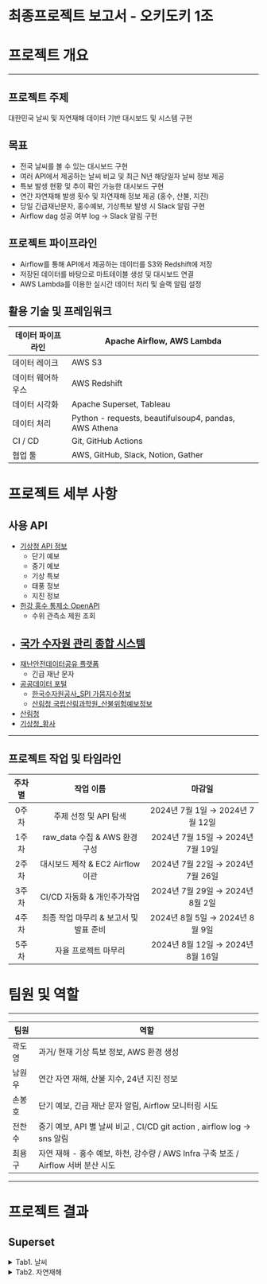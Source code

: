 # 최종프로젝트 보고서 - 오키도키 1조

# 프로젝트 개요

---

## 프로젝트 주제
대한민국 날씨 및 자연재해 데이터 기반 대시보드 및 시스템 구현

## 목표
- 전국 날씨를 볼 수 있는 대시보드 구현
- 여러 API에서 제공하는 날씨 비교 및 최근 N년 해당일자 날씨 정보 제공
- 특보 발생 현황 및 추이 확인 가능한 대시보드 구현
- 연간 자연재해 발생 횟수 및 자연재해 정보 제공 (홍수, 산불, 지진) 
- 당일 긴급재난문자, 홍수예보, 기상특보 발생 시 Slack 알림 구현
- Airflow dag 성공 여부 log → Slack 알림 구현

## 프로젝트 파이프라인

- Airflow를 통해 API에서 제공하는 데이터를 S3와 Redshift에 저장
- 저장된 데이터를 바탕으로 마트테이블 생성 및 대시보드 연결
- AWS Lambda를 이용한 실시간 데이터 처리 및 슬랙 알림 설정


## 활용 기술 및 프레임워크

| 데이터 파이프라인 | Apache Airflow, AWS Lambda |
| --- | --- |
| 데이터 레이크 | AWS S3 |
| 데이터 웨어하우스 | AWS Redshift |
| 데이터 시각화 | Apache Superset, Tableau |
| 데이터 처리 | Python - requests, beautifulsoup4, pandas, AWS Athena |
| CI / CD | Git, GitHub Actions |
| 협업 툴 | AWS, GitHub, Slack, Notion, Gather |

# 프로젝트 세부 사항

## 사용 API
- [기상청 API 정보](https://apihub.kma.go.kr/)
  - 단기 예보 
  - 중기 예보
  - 기상 특보
  - 태풍 정보
  - 지진 정보
- [한강 홍수 통제소 OpenAPI ](https://www.hrfco.go.kr/web/openapiPage/reference.do)
  - 수위 관측소 제원 조회
- [국가 수자원 관리 종합 시스템](http://www.wamis.go.kr:8080/wamisweb/wl/w7.do)
  -
- [재난안전데이터공유 플랫폼](https://www.safetydata.go.kr)
  - 긴급 재난 문자 
- [공공데이터 포털](https://www.data.go.kr)
  - [한국수자원공사_SPI 가뭄지수정보](https://www.data.go.kr/tcs/dss/selectApiDataDetailView.do?publicDataPk=15056637)
  - [산림청 국립산림과학원_산불위험예보정보](https://www.data.go.kr/tcs/dss/selectApiDataDetailView.do?publicDataPk=15084817)
- [산림청](https://www.forest.go.kr/kfsweb/kfi/kfs/frfr/selectFrfrStatsNow.do?mn=NKFS_06_09_01)
- [기상청_황사](https://www.weather.go.kr/w/dust/dust-obs-days.do)
---

## 프로젝트 작업 및 타임라인

| 주차별 |           작업 이름             |                                     마감일              |
|:------:|:--------------------------------------------------:|:---------------------------------:|
| 0주차  | 주제 선정 및 API 탐색                                   | 2024년 7월 1일 → 2024년 7월 12일 |
| 1주차  | raw_data 수집 & AWS 환경 구성                           | 2024년 7월 15일 → 2024년 7월 19일 |
| 2주차  | 대시보드 제작 & EC2 Airflow 이관                      | 2024년 7월 22일 → 2024년 7월 26일 |
| 3주차  | CI/CD 자동화 & 개인추가작업                             | 2024년 7월 29일 → 2024년 8월 2일 |
| 4주차  | 최종 작업 마무리 & 보고서 및 발표 준비                             | 2024년 8월 5일 → 2024년 8월 9일 |
| 5주차  | 자율 프로젝트 마무리                             | 2024년 8월 12일 → 2024년 8월 16일 |


# 팀원 및 역할

---

| 팀원 | 역할 |
| --- | --- |
| 곽도영 | 과거/ 현재 기상 특보 정보, AWS 환경 생성 |
| 남원우 | 연간 자연 재해, 산불 지수, 24년 지진 정보 |
| 손봉호 | 단기 예보, 긴급 재난 문자 알림, Airflow 모니터링 시도 |
| 전찬수 | 중기 예보, API 별 날씨 비교 , CI/CD git action , airflow log → sns 알림 |
| 최용구 | 자연 재해 - 홍수 예보, 하천, 강수량 / AWS Infra 구축 보조 / Airflow 서버 분산 시도 |


---

# 프로젝트 결과
## Superset
<details>
  
<summary> Tab1. 날씨 </summary>

![proj-dashboard-2024-08-06T05-13-12 404Z](https://github.com/user-attachments/assets/3a475e13-8eb5-405a-ab13-dc7fc6bf7e58)

</details>

<details>
  
<summary> Tab2. 자연재해 </summary>

![proj-dashboard-2024-08-06T08-22-10 762Z](https://github.com/user-attachments/assets/f013a6da-6c48-4721-b656-f79d6564e649)

</details>
